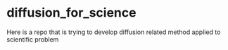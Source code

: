 # diffusion_for_science
Here is a repo that is trying to develop diffusion related method applied to scientific problem
